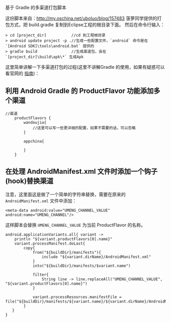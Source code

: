 基于 Gradle 的多渠道打包脚本


这份脚本来自：http://my.oschina.net/uboluo/blog/157483 菠萝同学提供的打包方式，把 build.gradle 复制到Eclipse工程的根目录下面。
然后在命令行输入：

```
> cd [project_dir]           //cd 到工程根目录
> android update project -p .//生成一些配置文件，`android` 命令是在 `[Android SDK]\tools\android.bat` 提供的
> gradle build               //生成渠道包，会在 `[project_dir]\build\apk\*` 生成Apk
```

这里简单讲解一下多渠道打包的过程(这里不讲解Gradle 的使用，如果有疑惑可以看官网的 [指南](http://tools.android.com/tech-docs/new-build-system/user-guide))：

## 利用 Android Gradle 的 ProductFlavor 功能添加多个渠道

```
//渠道
    productFlavors {
        wandoujia{
            //这里可以写一些更详细的配置，如果不需要的话，可以忽略
        }
        
        appchina{
        
        }
    }
```

## 在处理 AndroidManifest.xml 文件时添加一个钩子(hook)替换渠道

注意，这里面这是做了一个简单的字符串替换，需要在原来的 `AndroidManifest.xml` 文件中添加：

```
<meta-data android:value="UMENG_CHANNEL_VALUE" android:name="UMENG_CHANNEL"/>
```

这样脚本会替换 `UMENG_CHANNEL_VALUE` 为当前 ProductFlavor 的名称。

```
android.applicationVariants.all{ variant -> 
	println "${variant.productFlavors[0].name}"
    variant.processManifest.doLast{
        copy{
            from("${buildDir}/manifests"){
                include "${variant.dirName}/AndroidManifest.xml"
            }
            into("${buildDir}/manifests/$variant.name")

            filter{
                String line -> line.replaceAll("UMENG_CHANNEL_VALUE", "${variant.productFlavors[0].name}")
            }

            variant.processResources.manifestFile = file("${buildDir}/manifests/${variant.name}/${variant.dirName}/AndroidManifest.xml")
        }    
   }
}
```




